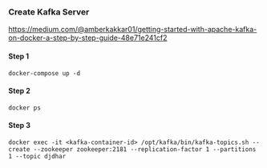 ### Create Kafka Server
https://medium.com/@amberkakkar01/getting-started-with-apache-kafka-on-docker-a-step-by-step-guide-48e71e241cf2

#### Step 1
```
docker-compose up -d
```
#### Step 2
```
docker ps
```
#### Step 3
```
docker exec -it <kafka-container-id> /opt/kafka/bin/kafka-topics.sh --create --zookeeper zookeeper:2181 --replication-factor 1 --partitions 1 --topic djdhar
```
